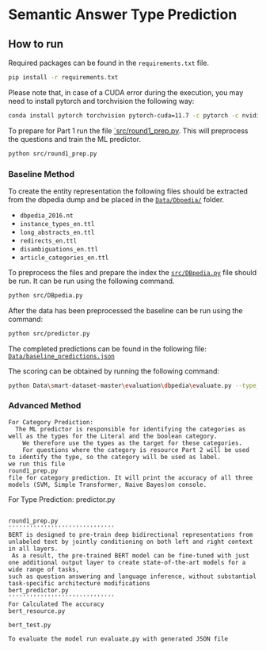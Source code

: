 # Semantic Answer Type Prediction

## How to run

Required packages can be found in the `requirements.txt` file.

```bash
pip install -r requirements.txt
```

Please note that, in case of a CUDA error during the execution, you may need to install pytorch and torchvision the following way:

```bash
conda install pytorch torchvision pytorch-cuda=11.7 -c pytorch -c nvidia
```

To prepare for Part 1 run the file [`src/round1_prep.py](./src/round1_prep.py). This will preprocess the questions and train the ML predictor.

```bash
python src/round1_prep.py
```

### Baseline Method

To create the entity representation the following files should be extracted from the dbpedia dump and be placed in the [`Data/Dbpedia/`](./Data/dbpedia/) folder.

- `dbpedia_2016.nt`
- `instance_types_en.ttl`
- `long_abstracts_en.ttl`
- `redirects_en.ttl`
- `disambiguations_en.ttl`
- `article_categories_en.ttl`

To preprocess the files and prepare the index the [`src/DBpedia.py`](./src/DBpedia.py) file should be run. It can be run using the following command.

```bash
python src/DBpedia.py
```

After the data has been preprocessed the baseline can be run using the command:

```bash
python src/predictor.py
```

The completed predictions can be found in the following file:  [`Data/baseline_predictions.json`](./Data/baseline_predictions.json)

The scoring can be obtained by running the following command:

```bash
python Data\smart-dataset-master\evaluation\dbpedia\evaluate.py --type_hierarchy_tsv=Data\smart-dataset-master\evaluation\dbpedia\dbpedia_types.tsv --ground_truth_json=Data\smart-dataset-master\datasets\DBpedia\smarttask_dbpedia_test.json --system_output_json=Data/baseline_predictions.json
```

### Advanced Method

````````
For Category Prediction:
  The ML predictor is responsible for identifying the categories as well as the types for the Literal and the boolean category. 
    We therefore use the types as the target for these categories. 
    For questions where the category is resource Part 2 will be used to identify the type, so the category will be used as label.
we run this file 
round1_prep.py
file for category prediction. It will print the accuracy of all three models (SVM, Simple Transformer, Naive Bayes)on console.
``````````````````
For Type Prediction:
predictor.py
``````````````````
 
round1_prep.py 
''''''''''''''''''''''''''''''
BERT is designed to pre-train deep bidirectional representations from unlabeled text by jointly conditioning on both left and right context in all layers.
 As a result, the pre-trained BERT model can be fine-tuned with just one additional output layer to create state-of-the-art models for a wide range of tasks, 
such as question answering and language inference, without substantial task-specific architecture modifications
bert_predictor.py
''''''''''''''''''''''''''''''
For Calculated The accuracy
bert_resource.py

bert_test.py

To evaluate the model run evaluate.py with generated JSON file
